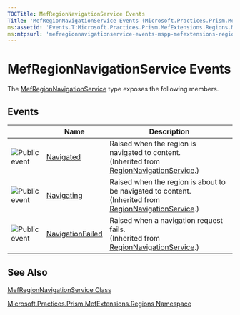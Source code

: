 ```yaml
---
TOCTitle: MefRegionNavigationService Events
Title: 'MefRegionNavigationService Events (Microsoft.Practices.Prism.MefExtensions.Regions)'
ms:assetid: 'Events.T:Microsoft.Practices.Prism.MefExtensions.Regions.MefRegionNavigationService'
ms:mtpsurl: 'mefregionnavigationservice-events-mspp-mefextensions-regions.md'
---
```


# MefRegionNavigationService Events

The [MefRegionNavigationService](https://msdn.microsoft.com/library/microsoft.practices.prism.mefextensions.regions.mefregionnavigationservice) type exposes the following members.

## Events

<span id="eventTableToggle"></span>
<table>

<thead>
<tr class="header">
<th> </th>
<th>Name</th>
<th>Description</th>
</tr>
</thead>
<tbody>
<tr class="odd">
<td><img src="https://msdn.microsoft.com/en-us/Gg430891.pubevent(en-us,PandP.50).gif" title="Public event" /></td>
<td><a href="https://msdn.microsoft.com/library/microsoft.practices.prism.regions.regionnavigationservice.navigated">Navigated</a></td>
<td><div class="summary">
Raised when the region is navigated to content.
</div>
(Inherited from <a href="https://msdn.microsoft.com/library/microsoft.practices.prism.regions.regionnavigationservice">RegionNavigationService</a>.)</td>
</tr>
<tr class="even">
<td><img src="https://msdn.microsoft.com/en-us/Gg430891.pubevent(en-us,PandP.50).gif" title="Public event" /></td>
<td><a href="https://msdn.microsoft.com/library/microsoft.practices.prism.regions.regionnavigationservice.navigating">Navigating</a></td>
<td><div class="summary">
Raised when the region is about to be navigated to content.
</div>
(Inherited from <a href="https://msdn.microsoft.com/library/microsoft.practices.prism.regions.regionnavigationservice">RegionNavigationService</a>.)</td>
</tr>
<tr class="odd">
<td><img src="https://msdn.microsoft.com/en-us/Gg430891.pubevent(en-us,PandP.50).gif" title="Public event" /></td>
<td><a href="https://msdn.microsoft.com/library/microsoft.practices.prism.regions.regionnavigationservice.navigationfailed">NavigationFailed</a></td>
<td><div class="summary">
Raised when a navigation request fails.
</div>
(Inherited from <a href="https://msdn.microsoft.com/library/microsoft.practices.prism.regions.regionnavigationservice">RegionNavigationService</a>.)</td>
</tr>
</tbody>
</table>

## See Also
[MefRegionNavigationService Class](https://msdn.microsoft.com/library/microsoft.practices.prism.mefextensions.regions.mefregionnavigationservice)

[Microsoft.Practices.Prism.MefExtensions.Regions Namespace](https://msdn.microsoft.com/library/microsoft.practices.prism.mefextensions.regions)
